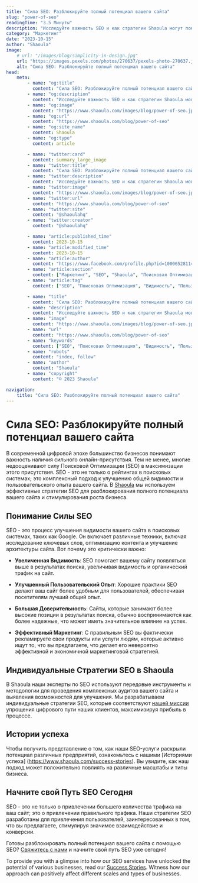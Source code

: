 ```yaml
---
title: "Сила SEO: Разблокируйте полный потенциал вашего сайта"
slug: "power-of-seo"
readingTime: "3.5 Минуты"
description: "Исследуйте важность SEO и как стратегии Shaoula могут помочь разблокировать полный потенциал вашего сайта."
category: "Маркетинг"
date: "2023-10-15"
author: "Shaoula"
image:
    # url: "/images/blog/simplicity-in-design.jpg"
    url: "https://images.pexels.com/photos/270637/pexels-photo-270637.jpeg?auto=compress&cs=tinysrgb&w=1600"
    alt: "Сила SEO: Разблокируйте полный потенциал вашего сайта"
head:
    meta:
        - name: "og:title"
          content: "Сила SEO: Разблокируйте полный потенциал вашего сайта"
        - name: "og:description"
          content: "Исследуйте важность SEO и как стратегии Shaoula могут помочь разблокировать полный потенциал вашего сайта."
        - name: "og:image"
          content: "https://www.shaoula.com/images/blog/power-of-seo.jpg"
        - name: "og:url"
          content: "https://www.shaoula.com/blog/power-of-seo"
        - name: "og:site_name"
          content: Shaoula
        - name: "og:type"
          content: article

        - name: "twitter:card"
          content: summary_large_image
        - name: "twitter:title"
          content: "Сила SEO: Разблокируйте полный потенциал вашего сайта"
        - name: "twitter:description"
          content: "Исследуйте важность SEO и как стратегии Shaoula могут помочь разблокировать полный потенциал вашего сайта."
        - name: "twitter:image"
          content: "https://www.shaoula.com/images/blog/power-of-seo.jpg"
        - name: "twitter:url"
          content: "https://www.shaoula.com/blog/power-of-seo"
        - name: "twitter:site"
          content: "@shaoulahq"
        - name: "twitter:creator"
          content: "@shaoulahq"

        - name: "article:published_time"
          content: 2023-10-15
        - name: "article:modified_time"
          content: 2023-10-15
        - name: "article:author"
          content: "https://www.facebook.com/profile.php?id=100065281140375&mibextid=LQQJ4d"
        - name: "article:section"
          content: ["Маркетинг", "SEO", "Shaoula", "Поисковая Оптимизация", "Видимость", "Пользовательский Опыт", "Оптимизация Сайта"]
        - name: "article:tag"
          content: ["SEO", "Поисковая Оптимизация", "Видимость", "Пользовательский Опыт", "Shaoula"]

        - name: "title"
          content: "Сила SEO: Разблокируйте полный потенциал вашего сайта"
        - name: "description"
          content: "Исследуйте важность SEO и как стратегии Shaoula могут помочь разблокировать полный потенциал вашего сайта."
        - name: "image"
          content: "https://www.shaoula.com/images/blog/power-of-seo.jpg"
        - name: "url"
          content: "https://www.shaoula.com/blog/power-of-seo"
        - name: "keywords"
          content: ["SEO", "Поисковая Оптимизация", "Видимость", "Пользовательский Опыт", "Органический Трафик", "SERP", "Доверие", "Эффективный Маркетинг", "Стратегии SEO", "Shaoula"]
        - name: "robots"
          content: "index, follow"
        - name: "author"
          content: "Shaoula"
        - name: "copyright"
          content: "© 2023 Shaoula"

navigation:
    title: "Сила SEO: Разблокируйте полный потенциал вашего сайта"
---
```


# Сила SEO: Разблокируйте полный потенциал вашего сайта

В современной цифровой эпохе большинство бизнесов понимают важность наличия сильного онлайн-присутствия. Тем не менее, многие недооценивают силу Поисковой Оптимизации (SEO) в максимизации этого присутствия. SEO - это не только о рейтингах в поисковых системах; это комплексный подход к улучшению общей видимости и пользовательского опыта вашего сайта. В [Shaoula](https://www.shaoula.com/services/seo) мы используем эффективные стратегии SEO для разблокирования полного потенциала вашего сайта и стимулирования роста бизнеса.

## Понимание Силы SEO

SEO - это процесс улучшения видимости вашего сайта в поисковых системах, таких как Google. Он включает различные техники, включая исследование ключевых слов, оптимизацию контента и улучшение архитектуры сайта. Вот почему это критически важно:

- **Увеличенная Видимость**: SEO помогает вашему сайту появляться выше в результатах поиска, увеличивая видимость и органический трафик на сайт.

- **Улучшенный Пользовательский Опыт**: Хорошие практики SEO делают ваш сайт более удобным для пользователей, обеспечивая посетителям лучший общий опыт.

- **Большая Доверительность**: Сайты, которые занимают более высокие позиции в результатах поиска, обычно воспринимаются как более надежные, что может иметь значительное влияние на успех.

- **Эффективный Маркетинг**: С правильным SEO вы фактически рекламируете свои продукты или услуги людям, которые активно ищут то, что вы предлагаете, что делает его невероятно эффективной и экономичной маркетинговой стратегией.

## Индивидуальные Стратегии SEO в Shaoula

В Shaoula наши эксперты по SEO используют передовые инструменты и методологии для проведения комплексных аудитов вашего сайта и выявления возможностей для улучшения. Мы разрабатываем индивидуальные стратегии SEO, которые соответствуют [нашей миссии](https://www.shaoula.com/about-us) упрощения цифрового пути наших клиентов, максимизируя прибыль в процессе.

## Истории успеха

Чтобы получить представление о том, как наши SEO-услуги раскрыли потенциал различных предприятий, ознакомьтесь с нашими [Историями успеха] (https://www.shaoula.com/success-stories). Вы увидите, как наш подход может положительно повлиять на различные масштабы и типы бизнеса.

## Начните свой Путь SEO Сегодня

SEO - это не только о привлечении большего количества трафика на ваш сайт; это о привлечении правильного трафика. Наши стратегии SEO разработаны для привлечения пользователей, заинтересованных в том, что вы предлагаете, стимулируя значимое взаимодействие и конверсии.

Готовы разблокировать полный потенциал вашего сайта с помощью SEO? [Свяжитесь с нами](https://www.shaoula.com/contact) и начните свой путь SEO уже сегодня!

To provide you with a glimpse into how our SEO services have unlocked the potential of various businesses, read our [Success Stories](https://www.shaoula.com/success-stories). Witness how our approach can positively affect different scales and types of businesses.
